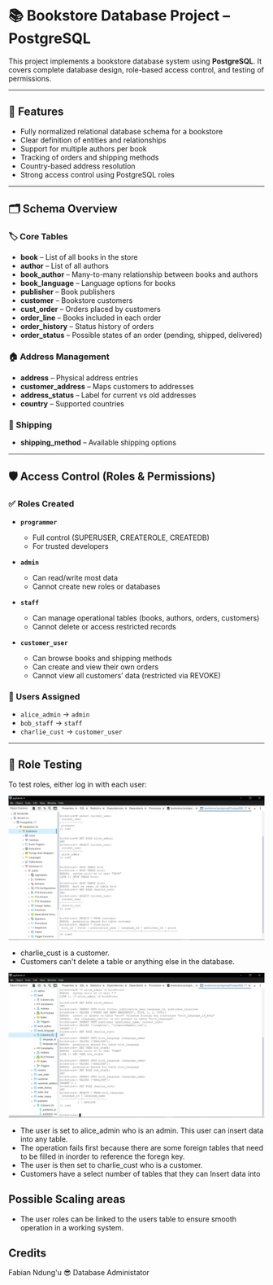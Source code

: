 # 📚 Bookstore Database Project – PostgreSQL

This project implements a bookstore database system using **PostgreSQL**. It covers complete database design, role-based access control, and testing of permissions.

---

## 🚀 Features

- Fully normalized relational database schema for a bookstore
- Clear definition of entities and relationships
- Support for multiple authors per book
- Tracking of orders and shipping methods
- Country-based address resolution
- Strong access control using PostgreSQL roles

---

## 🗂️ Schema Overview

### 🏷️ Core Tables
- **book** – List of all books in the store
- **author** – List of all authors
- **book_author** – Many-to-many relationship between books and authors
- **book_language** – Language options for books
- **publisher** – Book publishers
- **customer** – Bookstore customers
- **cust_order** – Orders placed by customers
- **order_line** – Books included in each order
- **order_history** – Status history of orders
- **order_status** – Possible states of an order (pending, shipped, delivered)

### 🏠 Address Management
- **address** – Physical address entries
- **customer_address** – Maps customers to addresses
- **address_status** – Label for current vs old addresses
- **country** – Supported countries

### 🚚 Shipping
- **shipping_method** – Available shipping options

---

## 🛡️ Access Control (Roles & Permissions)

### ✅ Roles Created

- **`programmer`**
  - Full control (SUPERUSER, CREATEROLE, CREATEDB)
  - For trusted developers

- **`admin`**
  - Can read/write most data
  - Cannot create new roles or databases

- **`staff`**
  - Can manage operational tables (books, authors, orders, customers)
  - Cannot delete or access restricted records

- **`customer_user`**
  - Can browse books and shipping methods
  - Can create and view their own orders
  - Cannot view all customers’ data (restricted via REVOKE)

### 👤 Users Assigned

- `alice_admin` → `admin`
- `bob_staff` → `staff`
- `charlie_cust` → `customer_user`

---

## 🧪 Role Testing

To test roles, either log in with each user:

![Screenshot users can select some data](assets/screenshot1.png)
- charlie_cust is a customer.
- Customers can't delete a table or anything else in the database.

![Screenshot showing some admin roles](assets/screenshot2.png)
- The user is set to alice_admin who is an admin. This user can insert data into any table.
- The operation fails first because there are some foreign tables that need to be filled in inorder to reference the foregn key.
- The user is then set to charlie_cust who is a customer.
- Customers have a select number of tables that they can Insert data into


## Possible Scaling areas
- The user roles can be linked to the users table to ensure smooth operation in a working system.


## Credits
Fabian Ndung'u 😎
Database Administator

